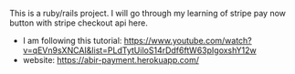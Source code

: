 This is a ruby/rails project. I will go through my learning of stripe pay now button with stripe checkout api here.
* I am following this tutorial: https://www.youtube.com/watch?v=qEVn9sXNCAI&list=PLdTytUiloS14rDdf6ftW63pIgoxshY12w
* website: https://abir-payment.herokuapp.com/ 